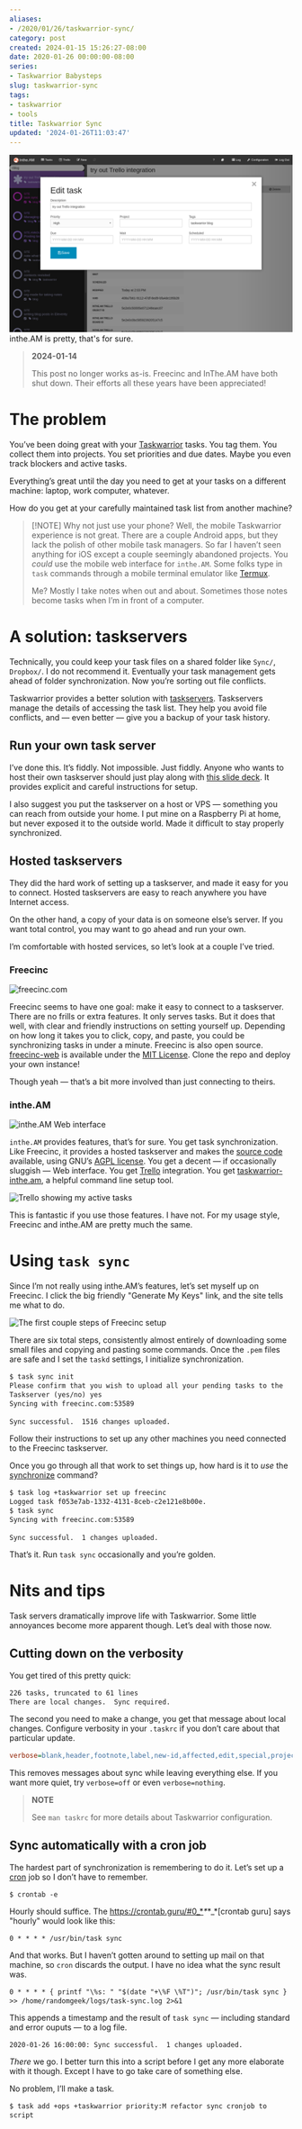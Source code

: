 ```yaml
---
aliases:
- /2020/01/26/taskwarrior-sync/
category: post
created: 2024-01-15 15:26:27-08:00
date: 2020-01-26 00:00:00-08:00
series:
- Taskwarrior Babysteps
slug: taskwarrior-sync
tags:
- taskwarrior
- tools
title: Taskwarrior Sync
updated: '2024-01-26T11:03:47'
---
```


![attachments/img/2020/cover-2020-01-26.png](../../../attachments/img/2020/cover-2020-01-26.png)
inthe.AM is pretty, that's for sure.

 > 
 > **2024-01-14**
>
 > This post no longer works as-is. Freecinc and InThe.AM have both shut down. Their efforts all these years have been appreciated!

# The problem

You’ve been doing great with your [Taskwarrior](../../../card/Taskwarrior.md) tasks. You tag them. You collect them into projects. You set priorities and due dates. Maybe you even track blockers and active tasks.

Everything’s great until the day you need to get at your tasks on a different machine: laptop, work computer, whatever.

How do you get at your carefully maintained task list from another machine?

 > 
 > \[!NOTE\] Why not just use your phone?
 > Well, the mobile Taskwarrior experience is not great. There are a couple Android apps, but they lack the polish of other mobile task managers. So far I haven’t seen anything for iOS except a couple seemingly abandoned projects. You *could* use the mobile web interface for `inthe.AM`. Some folks type in `task` commands through a mobile terminal emulator like [Termux](https://termux.com/).
 > 
 > Me? Mostly I take notes when out and about. Sometimes those notes become tasks when I’m in front of a computer.

# A solution: taskservers

Technically, you could keep your task files on a shared folder like `Sync/`, `Dropbox/`. I do not recommend it. Eventually your task management gets ahead of folder synchronization. Now you’re sorting out file conflicts.

Taskwarrior provides a better solution with [taskservers](https://taskwarrior.org/docs/taskserver/why.html). Taskservers manage the details of accessing the task list. They help you avoid file conflicts, and — even better — give you a backup of your task history.

## Run your own task server

I’ve done this. It’s fiddly. Not impossible. Just fiddly. Anyone who wants to host their own taskserver should just play along with [this slide deck](https://gitpitch.com/GothenburgBitFactory/taskserver-setup#/). It provides explicit and careful instructions for setup.

I also suggest you put the taskserver on a host or VPS — something you can reach from outside your home. I put mine on a Raspberry Pi at home, but never exposed it to the outside world. Made it difficult to stay properly synchronized.

## Hosted taskservers

They did the hard work of setting up a taskserver, and made it easy for you to connect. Hosted taskservers are easy to reach anywhere you have Internet access.

On the other hand, a copy of your data is on someone else’s server. If you want total control, you may want to go ahead and run your own.

I’m comfortable with hosted services, so let’s look at a couple I’ve tried.

### Freecinc

![freecinc.com](attachments/img/2020/freecinc.png)

Freecinc seems to have one goal: make it easy to connect to a taskserver. There are no frills or extra features. It only serves tasks. But it does that well, with clear and friendly instructions on setting yourself up. Depending on how long it takes you to click, copy, and paste, you could be synchronizing tasks in under a minute. Freecinc is also open source. [freecinc-web](https://github.com/freecinc/freecinc-web) is available under the [MIT License](https://github.com/freecinc/freecinc-web/blob/master/LICENSE). Clone the repo and deploy your own instance!

Though yeah — that’s a bit more involved than just connecting to theirs.

### inthe.AM

![inthe.AM Web interface](attachments/img/2020/inthe-am.png)

`inthe.AM` provides features, that’s for sure. You get task synchronization. Like Freecinc, it provides a hosted taskserver and makes the [source code](https://github.com/coddingtonbear/inthe.am) available, using GNU’s [AGPL license](https://github.com/coddingtonbear/inthe.am/blob/development/LICENSE). You get a decent — if occasionally sluggish — Web interface. You get [Trello](https://trello.com/) integration. You get [taskwarrior-inthe.am](https://github.com/coddingtonbear/taskwarrior-inthe.am), a helpful command line setup tool.

![Trello showing my active tasks](attachments/img/2020/inthe-am-trello.png)

This is fantastic if you use those features. I have not. For my usage style, Freecinc and inthe.AM are pretty much the same.

# Using `task sync`

Since I’m not really using inthe.AM’s features, let’s set myself up on Freecinc. I click the big friendly "Generate My Keys" link, and the site tells me what to do.

![The first couple steps of Freecinc setup](attachments/img/2020/freecinc-setup.png)

There are six total steps, consistently almost entirely of downloading some small files and copying and pasting some commands. Once the `.pem` files are safe and I set the `taskd` settings, I initialize synchronization.

````
$ task sync init
Please confirm that you wish to upload all your pending tasks to the Taskserver (yes/no) yes
Syncing with freecinc.com:53589

Sync successful.  1516 changes uploaded.
````

Follow their instructions to set up any other machines you need connected to the Freecinc taskserver.

Once you go through all that work to set things up, how hard is it to *use* the [synchronize](https://taskwarrior.org/docs/commands/synchronize.html) command?

````
$ task log +taskwarrior set up freecinc
Logged task f053e7ab-1332-4131-8ceb-c2e121e8b00e.
$ task sync
Syncing with freecinc.com:53589

Sync successful.  1 changes uploaded.
````

That’s it. Run `task sync` occasionally and you’re golden.

# Nits and tips

Task servers dramatically improve life with Taskwarrior. Some little annoyances become more apparent though. Let’s deal with those now.

## Cutting down on the verbosity

You get tired of this pretty quick:

````
226 tasks, truncated to 61 lines
There are local changes.  Sync required.
````

The second you need to make a change, you get that message about local changes. Configure verbosity in your `.taskrc` if you don’t care about that particular update.

````ini
verbose=blank,header,footnote,label,new-id,affected,edit,special,project,filter,unwait
````

This removes messages about sync while leaving everything else. If you want more quiet, try `verbose=off` or even `verbose=nothing`.

 > 
 > **NOTE**
>
 > See `man taskrc` for more details about Taskwarrior configuration.

## Sync automatically with a cron job

The hardest part of synchronization is remembering to do it. Let’s set up a [cron](https://opensource.com/article/17/11/how-use-cron-linux) job so I don’t have to remember.

````
$ crontab -e
````

Hourly should suffice. The <https://crontab.guru/#0_*>*\**\*\_\*\[crontab guru\] says "hourly" would look like this:

````
0 * * * * /usr/bin/task sync
````

And that works. But I haven’t gotten around to setting up mail on that machine, so `cron` discards the output. I have no idea what the sync result was.

````
0 * * * * { printf "\%s: " "$(date "+\%F \%T")"; /usr/bin/task sync } >> /home/randomgeek/logs/task-sync.log 2>&1
````

This appends a timestamp and the result of `task sync` — including standard and error ouputs — to a log file.

````
2020-01-26 16:00:00: Sync successful.  1 changes uploaded.
````

*There* we go. I better turn this into a script before I get any more elaborate with it though. Except I have to go take care of something else.

No problem, I’ll make a task.

````
$ task add +ops +taskwarrior priority:M refactor sync cronjob to script
````